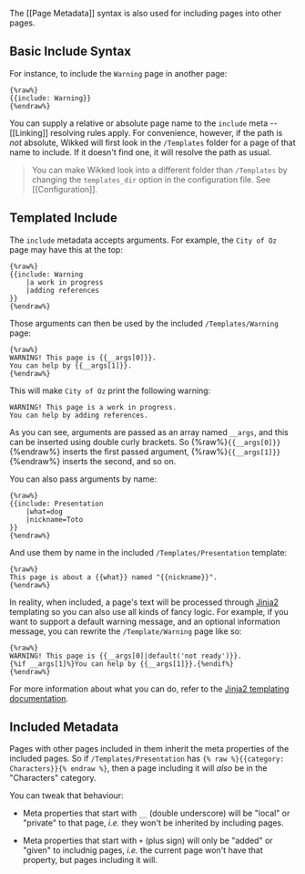
The [[Page Metadata]] syntax is also used for including pages into other pages.


## Basic Include Syntax

For instance, to include the `Warning` page in another page:

    {%raw%}
    {{include: Warning}}
    {%endraw%}

You can supply a relative or absolute page name to the `include` meta --
[[Linking]] resolving rules apply. For convenience, however, if the path is
_not_ absolute, Wikked will first look in the `/Templates` folder for a page of
that name to include. If it doesn't find one, it will resolve the path as usual.

> You can make Wikked look into a different folder than `/Templates` by changing
> the `templates_dir` option in the configuration file. See [[Configuration]].


## Templated Include

The `include` metadata accepts arguments. For example, the `City of Oz`
page may have this at the top:

    {%raw%}
    {{include: Warning
        |a work in progress
        |adding references
    }}
    {%endraw%}

Those arguments can then be used by the included `/Templates/Warning` page:

    {%raw%}
    WARNING! This page is {{__args[0]}}.
    You can help by {{__args[1]}}.
    {%endraw%}

This will make `City of Oz` print the following warning:

    WARNING! This page is a work in progress.
    You can help by adding references.

As you can see, arguments are passed as an array named `__args`, and this can be
inserted using double curly brackets. So {%raw%}`{{__args[0]}}`{%endraw%}
inserts the first passed argument, {%raw%}`{{__args[1]}}`{%endraw%} inserts the
second, and so on.

You can also pass arguments by name:

    {%raw%}
    {{include: Presentation
        |what=dog
        |nickname=Toto
    }}
    {%endraw%}

And use them by name in the included `/Templates/Presentation` template:

    {%raw%}
    This page is about a {{what}} named "{{nickname}}".
    {%endraw%}

In reality, when included, a page's text will be processed through [Jinja2][]
templating so you can also use all kinds of fancy logic. For example, if you
want to support a default warning message, and an optional information message,
you can rewrite the `/Template/Warning` page like so:

    {%raw%}
    WARNING! This page is {{__args[0]|default('not ready')}}.
    {%if __args[1]%}You can help by {{__args[1]}}.{%endif%}
    {%endraw%}

For more information about what you can do, refer to the [Jinja2 templating
documentation][jinja2_tpl].

  [jinja2]: http://jinja.pocoo.org/
  [jinja2_tpl]: http://jinja.pocoo.org/docs/templates/


## Included Metadata

Pages with other pages included in them inherit the meta properties of the
included pages. So if `/Templates/Presentation` has `{% raw %}{{category:
Characters}}{% endraw %}`, then a page including it will _also_ be in the
"Characters" category.

You can tweak that behaviour:

* Meta properties that start with `__` (double underscore) will be "local" or
  "private" to that page, _i.e._ they won't be inherited by including pages.

* Meta properties that start with `+` (plus sign) will only be "added" or
  "given" to includnig pages, _i.e._ the current page won't have that property,
  but pages including it will.

